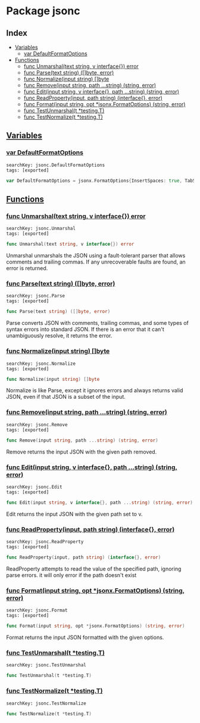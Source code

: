 # Package jsonc

## Index

* [Variables](#var)
    * [var DefaultFormatOptions](#DefaultFormatOptions)
* [Functions](#func)
    * [func Unmarshal(text string, v interface{}) error](#Unmarshal)
    * [func Parse(text string) ([]byte, error)](#Parse)
    * [func Normalize(input string) []byte](#Normalize)
    * [func Remove(input string, path ...string) (string, error)](#Remove)
    * [func Edit(input string, v interface{}, path ...string) (string, error)](#Edit)
    * [func ReadProperty(input, path string) (interface{}, error)](#ReadProperty)
    * [func Format(input string, opt *jsonx.FormatOptions) (string, error)](#Format)
    * [func TestUnmarshal(t *testing.T)](#TestUnmarshal)
    * [func TestNormalize(t *testing.T)](#TestNormalize)


## <a id="var" href="#var">Variables</a>

### <a id="DefaultFormatOptions" href="#DefaultFormatOptions">var DefaultFormatOptions</a>

```
searchKey: jsonc.DefaultFormatOptions
tags: [exported]
```

```Go
var DefaultFormatOptions = jsonx.FormatOptions{InsertSpaces: true, TabSize: 2}
```

## <a id="func" href="#func">Functions</a>

### <a id="Unmarshal" href="#Unmarshal">func Unmarshal(text string, v interface{}) error</a>

```
searchKey: jsonc.Unmarshal
tags: [exported]
```

```Go
func Unmarshal(text string, v interface{}) error
```

Unmarshal unmarshals the JSON using a fault-tolerant parser that allows comments and trailing commas. If any unrecoverable faults are found, an error is returned. 

### <a id="Parse" href="#Parse">func Parse(text string) ([]byte, error)</a>

```
searchKey: jsonc.Parse
tags: [exported]
```

```Go
func Parse(text string) ([]byte, error)
```

Parse converts JSON with comments, trailing commas, and some types of syntax errors into standard JSON. If there is an error that it can't unambiguously resolve, it returns the error. 

### <a id="Normalize" href="#Normalize">func Normalize(input string) []byte</a>

```
searchKey: jsonc.Normalize
tags: [exported]
```

```Go
func Normalize(input string) []byte
```

Normalize is like Parse, except it ignores errors and always returns valid JSON, even if that JSON is a subset of the input. 

### <a id="Remove" href="#Remove">func Remove(input string, path ...string) (string, error)</a>

```
searchKey: jsonc.Remove
tags: [exported]
```

```Go
func Remove(input string, path ...string) (string, error)
```

Remove returns the input JSON with the given path removed. 

### <a id="Edit" href="#Edit">func Edit(input string, v interface{}, path ...string) (string, error)</a>

```
searchKey: jsonc.Edit
tags: [exported]
```

```Go
func Edit(input string, v interface{}, path ...string) (string, error)
```

Edit returns the input JSON with the given path set to v. 

### <a id="ReadProperty" href="#ReadProperty">func ReadProperty(input, path string) (interface{}, error)</a>

```
searchKey: jsonc.ReadProperty
tags: [exported]
```

```Go
func ReadProperty(input, path string) (interface{}, error)
```

ReadProperty attempts to read the value of the specified path, ignoring parse errors. it will only error if the path doesn't exist 

### <a id="Format" href="#Format">func Format(input string, opt *jsonx.FormatOptions) (string, error)</a>

```
searchKey: jsonc.Format
tags: [exported]
```

```Go
func Format(input string, opt *jsonx.FormatOptions) (string, error)
```

Format returns the input JSON formatted with the given options. 

### <a id="TestUnmarshal" href="#TestUnmarshal">func TestUnmarshal(t *testing.T)</a>

```
searchKey: jsonc.TestUnmarshal
```

```Go
func TestUnmarshal(t *testing.T)
```

### <a id="TestNormalize" href="#TestNormalize">func TestNormalize(t *testing.T)</a>

```
searchKey: jsonc.TestNormalize
```

```Go
func TestNormalize(t *testing.T)
```


